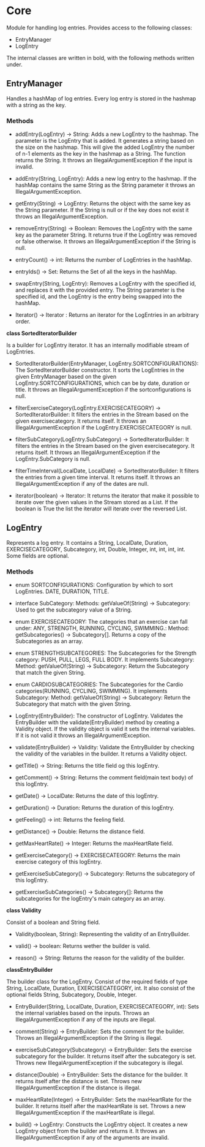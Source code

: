 # Core

Module for handling log entries. Provides access to the following classes:

- EntryManager
- LogEntry

The internal classes are written in bold, with the following methods written under.

## EntryManager

Handles a hashMap of log entries. Every log entry is stored in the hashmap with a string as the key.  

### Methods

- addEntry(LogEntry) -> String: Adds a new LogEntry to the hashmap. The parameter is the LogEntry that is added. It generates a string based on the size on the hashmap. This will give the added LogEntry the number of n-1 elements as the key in the hashmap as a String. The function returns the String. It throws an IllegalArgumentException if the input is invalid.

- addEntry(String, LogEntry): Adds a new log entry to the hashmap. If the hashMap contains the same String as the String parameter it throws an IllegalArgumentException.
 
- getEntry(String) -> LogEntry: Returns the object with the same key as the String parameter. 
If the String is null or if the key does not exist it throws an IllegalArgumentException. 

- removeEntry(String) -> Boolean: Removes the LogEntry with the same key as the parameter String. It returns true if the LogEntry was removed or false otherwise. It throws an IllegalArgumentException if the String is null. 

- entryCount() -> int: Returns the number of LogEntries in the hashMap.

- entryIds() -> Set<String>: Returns the Set<String> of all the keys in the hashMap.

- swapEntry(String, LogEntry): Removes a LogEntry with the specified id, and replaces it with the provided entry. The String parameter is the specified id, and the LogEntry is the entry being swapped into the hashMap.

- Iterator() -> Iterator<LogEntry> : Returns an iterator for the LogEntries in an arbitrary order. 

**class SortedIteratorBuilder**

Is a builder for LogEntry iterator. It has an internally modifiable stream of LogEntries.
- SortedIteratorBuilder(EntryManager, LogEntry.SORTCONFIGURATIONS): The SortedIteratorBuilder constructor. It sorts the LogEntries in the given EntryManager based on the given LogEntry.SORTCONFIGURATIONS, which can be by date, duration or title. It throws an IllegalArgumentException if the sortconfigurations is null. 

- filterExerciseCategory(LogEntry.EXERCISECATEGORY) -> SortedIteratorBuilder: It filters the entries in the Stream based on the given exercisecategory. It returns itself. It throws an IllegalArgumentException if the LogEntry.EXERCISECATEGORY is null.

- filterSubCategory(LogEntry.SubCategory) -> SortedIteratorBuilder: It filters the entries in the Stream based on the given exercisecategory. It returns itself. It throws an IllegalArgumentException if the LogEntry.SubCategory is null.

- filterTimeInterval(LocalDate, LocalDate) -> SortedIteratorBuilder: It filters the entries from a given time interval. It returns itself. It throws an IllegalArgumentException if any of the dates are null. 

-  iterator(boolean) -> Iterator<LogEntry>: It returns the iterator that make it possible to iterate over the given values in the Stream stored as a List<LogEntry>. If the boolean is True the list the iterator will iterate over the reversed List<LogEntry>.

## LogEntry

Represents a log entry. It contains a String, LocalDate, Duration, EXERCISECATEGORY, Subcategory, int, Double, Integer, int, int, int, int. Some fields are optional.

### Methods

- enum SORTCONFIGURATIONS: Configuration by which to sort LogEntries. DATE, DURATION, TITLE.

- interface SubCategory: Methods: getValueOf(String) -> Subcategory: Used to get the subcategory value of a String.

- enum EXERCISECATEGORY: The categories that an exercise can fall under: ANY, STRENGTH, RUNNING, CYCLING, SWIMMING.: Method: getSubcategories() -> Subcategory[]. Returns a copy of the Subcategories as an array.

- enum STRENGTHSUBCATEGORIES: The Subcategories for the Strength category: PUSH, PULL, LEGS, FULL BODY. It implements Subcategory: Method: getValueOf(String) -> Subcategory: Return the Subcategory that match the given String.

- enum CARDIOSUBCATEGORIES: The Subcategories for the Cardio categories(RUNNING, CYCLING, SWIMMING). It implements Subcategory: Method: getValueOf(String) -> Subcategory: Return the Subcategory that match with the given String.

- LogEntry(EntryBuilder): The constructor of LogEntry. Validates the EntryBuilder with the validate(EntryBuilder) method by creating a Validity object. If the validity object is valid it sets the internal variables. If it is not valid it throws an IllegalArgumentException.

- validate(EntryBuilder) -> Validity: Validate the EntryBuilder by checking the validity of the variables in the builder. It returns a Validity object.

- getTitle() -> String: Returns the title field og this logEntry.

- getComment() -> String: Returns the comment field(main text body) of this logEntry.

- getDate() -> LocalDate: Returns the date of this logEntry.

- getDuration() -> Duration: Returns the duration of this logEntry.

- getFeeling() -> int: Returns the feeling field.

- getDistance() -> Double: Returns the distance field.

- getMaxHeartRate() -> Integer: Returns the maxHeartRate field.

- getExerciseCategory() -> EXERCISECATEGORY: Returns the main exercise category of this logEntry.

- getExerciseSubCategory() -> Subcategory: Returns the subcategory of this logEntry. 

- getExerciseSubCategories() -> Subcategory[]: Returns the subcategories for the logEntry's main category as an array.

**class Validity**

Consist of a boolean and String field.

- Validity(boolean, String): Representing the validity of an EntryBuilder.

- valid() -> boolean: Returns wether the builder is valid.

- reason() -> String: Returns the reason for the validity of the builder.

**classEntryBuilder**

The builder class for the LogEntry. Consist of the required fields of type String, LocalDate, Duration, EXERCISECATEGORY, int. It also consist of the optional fields String, Subcategory, Double, Integer.

- EntryBuilder(String, LocalDate, Duration, EXERCISECATEGORY, int): Sets the internal variables based on the inputs. Throws an IllegalArgumentException if any of the inputs are illegal. 

- comment(String) -> EntryBuilder: Sets the comment for the builder. Throws an IllegalArgumentException if the String is illegal.

- exerciseSubCategory(Subcategory) -> EntryBuilder: Sets the exercise subcategory for the builder. It returns itself after the subcategory is set. Throws new IllegalArgumentException if the subcategory is illegal.

- distance(Double) -> EntryBuilder: Sets the distance for the builder. It returns itself after the distance is set. Throws new IllegalArgumentException if the distance is illegal.

- maxHeartRate(Integer) -> EntryBuilder: Sets the maxHeartRate for the builder. It returns itself after the maxHeartRate is set. Throws a new IllegalArgumentException if the maxHeartRate is illegal.

- build() -> LogEntry: Constructs the LogEntry object. It creates a new LogEntry object from the builder and returns it. It throws an IllegalArgumentException if any of the arguments are invalid.



